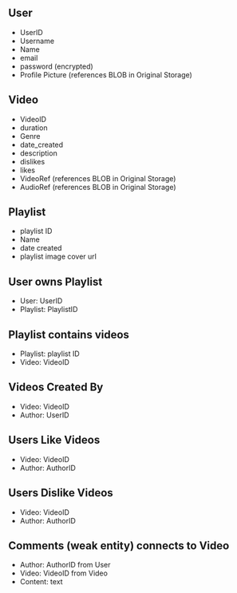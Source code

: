 ## User
- UserID
- Username
- Name
- email
- password (encrypted)
- Profile Picture (references BLOB in Original Storage)

## Video
- VideoID
- duration
- Genre
- date_created
- description
- dislikes
- likes
- VideoRef (references BLOB in Original Storage)
- AudioRef (references BLOB in Original Storage)

## Playlist
- playlist ID
- Name
- date created
- playlist image cover url

## User owns Playlist
- User: UserID
- Playlist: PlaylistID

## Playlist contains videos
- Playlist: playlist ID
- Video: VideoID

## Videos Created By
- Video: VideoID
- Author: UserID

## Users Like Videos
- Video: VideoID
- Author: AuthorID

## Users Dislike Videos
- Video: VideoID
- Author: AuthorID

## Comments (weak entity) connects to Video
- Author: AuthorID from User
- Video: VideoID from Video
- Content: text

